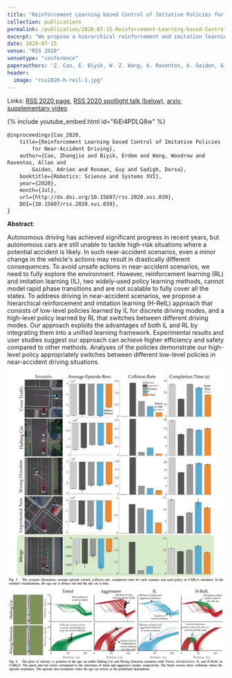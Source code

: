 ```yaml
---
title: "Reinforcement Learning based Control of Imitative Policies for Near-Accident Driving"
collection: publications
permalink: /publication/2020-07-15-Reinforcement-Learning-based-Control-of-Imitative-Policies-for-Near-Accident-Driving
excerpt: "We propose a hierarchical reinforcement and imitation learning (H-ReIL) approach for learning to drive in near-accident scenarios."
date: 2020-07-15
venue: "RSS 2020"
venuetype: "conference"
paperauthors: 'Z. Cao, E. Biyik, W. Z. Wang, A. Raventos, A. Gaidon, G. Rosman, D. Sadigh'
header:
  image: "rss2020-h-reil-1.jpg"
---
```


Links: [RSS 2020 page](https://roboticsconference.org/program/papers/39/), [RSS 2020 spotlight talk (below)](https://youtu.be/6iEi4PDLQ8w), [arxiv](https://arxiv.org/abs/2007.00178), [supplementary video](https://youtu.be/CY24zlC_HdI)

{% include youtube_embed.html id="6iEi4PDLQ8w" %}


    @inproceedings{Cao_2020,
        title={Reinforcement Learning based Control of Imitative Policies
            for Near-Accident Driving},
        author={Cao, Zhangjie and Biyik, Erdem and Wang, Woodrow and Raventos, Allan and
            Gaidon, Adrien and Rosman, Guy and Sadigh, Dorsa},
        booktitle={Robotics: Science and Systems XVI},
        year={2020},
        month={Jul},
        url={http://dx.doi.org/10.15607/rss.2020.xvi.039},
        DOI={10.15607/rss.2020.xvi.039},
    }

**Abstract**:

Autonomous driving has achieved significant progress in recent years, but autonomous cars are still unable to tackle high-risk situations where a potential accident is likely. In such near-accident scenarios, even a minor change in the vehicle's actions may result in drastically different consequences. To avoid unsafe actions in near-accident scenarios, we need to fully explore the environment. However, reinforcement learning (RL) and imitation learning (IL), two widely-used policy learning methods, cannot model rapid phase transitions and are not scalable to fully cover all the states. To address driving in near-accident scenarios, we propose a hierarchical reinforcement and imitation learning (H-ReIL) approach that consists of low-level policies learned by IL for discrete driving modes, and a high-level policy learned by RL that switches between different driving modes. Our approach exploits the advantages of both IL and RL by integrating them into a unified learning framework. Experimental results and user studies suggest our approach can achieve higher efficiency and safety compared to other methods. Analyses of the policies demonstrate our high-level policy appropriately switches between different low-level policies in near-accident driving situations.

![H-ReIL results CARLA](/images/rss2020-h-reil-2.jpg)
![H-ReIL results CARLO](/images/rss2020-h-reil-3.jpg)